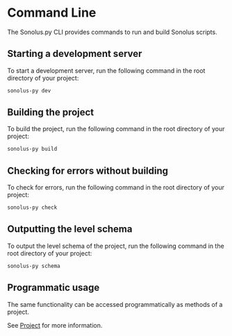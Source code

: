 # Command Line
The Sonolus.py CLI provides commands to run and build Sonolus scripts.

## Starting a development server
To start a development server, run the following command in the root directory of your project:

```bash
sonolus-py dev
```

## Building the project
To build the project, run the following command in the root directory of your project:

```bash
sonolus-py build
```

## Checking for errors without building
To check for errors, run the following command in the root directory of your project:

```bash
sonolus-py check
```

## Outputting the level schema
To output the level schema of the project, run the following command in the root directory of your project:

```bash
sonolus-py schema
```

## Programmatic usage
The same functionality can be accessed programmatically as methods of a project.

See [Project](../reference/sonolus.script.project.md) for more information.

